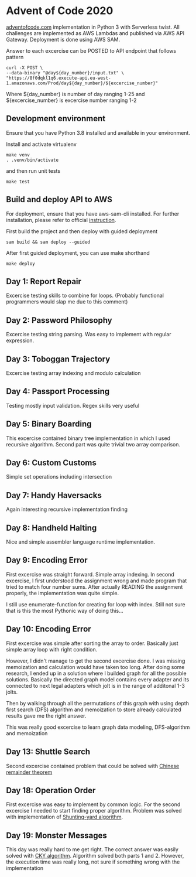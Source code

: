 # Advent of Code 2020

[adventofcode.com](https://adventofcode.com/) implementation in Python 3 with Serverless twist.
All challenges are implemented as AWS Lambdas and published via AWS API Gateway.
Deployment is done using AWS SAM.

Answer to each excercise can be POSTED to API endpoint that follows pattern

```
curl -X POST \
--data-binary "@day${day_number}/input.txt" \
"https://8f0dqkl1q6.execute-api.eu-west-1.amazonaws.com/Prod/day${day_number}/${excercise_number}"

```

Where ${day_number} is number of day ranging 1-25 and ${excercise_number} is excercise number ranging 1-2

## Development environment

Ensure that you have Python 3.8 installed and available in your environment.

Install and activate virtualenv

```
make venv
. .venv/bin/activate
```

and then run unit tests

```
make test
```

## Build and deploy API to AWS

For deployment, ensure that you have aws-sam-cli installed. For further
installation, please refer to official [instruction](https://docs.aws.amazon.com/serverless-application-model/latest/developerguide/serverless-sam-cli-install.html).

First build the project and then deploy with guided deployment

```
sam build && sam deploy --guided
```

After first guided deployment, you can use make shorthand

```
make deploy
```

## Day 1: Report Repair

Excercise testing skills to combine for loops. (Probably functional programmers would slap me due to this comment)

## Day 2: Password Philosophy

Excercise testing string parsing. Was easy to implement with regular expression.

## Day 3: Toboggan Trajectory

Excercise testing array indexing and modulo calculation

## Day 4: Passport Processing

Testing mostly input validation. Regex skills very useful

## Day 5: Binary Boarding

This excercise contained binary tree implementation in which I used recursive algorithm.
Second part was quite trivial two array comparison.

## Day 6: Custom Customs

Simple set operations including intersection

## Day 7: Handy Haversacks

Again interesting recursive implementation finding

## Day 8: Handheld Halting

Nice and simple assembler language runtime implementation.

## Day 9: Encoding Error

First excercise was straight forward. Simple array indexing.
In second excercise, I first understood the assignment wrong and made program that
tried to match four number sums. After actually READING the assignment properly,
the implementation was quite simple.

I still use enumerate-function for creating for loop with index. Still not sure that is
this the most Pythonic way of doing this...

## Day 10: Encoding Error

First excercise was simple after sorting the array to order. Basically just simple
array loop with right condition.

However, I didn't manage to get the second excercise done. I was missing memoization and
calculation would have taken too long. After doing some research, I ended up in a solution
where I builded graph for all the possible solutions. Basically the directed graph model contains
every adapter and its connected to next legal adapters which jolt is in the range of additonal 1-3 jolts.

Then by walking through all the permutations of this graph with using depth first search (DFS) algorithm
and memoization to store already calculated results gave me the right answer.

This was really good excercise to learn graph data modeling, DFS-algorithm and memoization

## Day 13: Shuttle Search

Second excercise contained problem that could be solved with [Chinese remainder
theorem](https://en.wikipedia.org/wiki/Chinese_remainder_theorem#Computation)

## Day 18: Operation Order

First excercise was easy to implement by common logic. For the second excercise
I needed to start finding proper algorithm. Problem was solved with implementation of
[Shunting-yard algorithm](https://en.wikipedia.org/wiki/Shunting-yard_algorithm).

## Day 19: Monster Messages

This day was really hard to me get right. The correct answer was easily solved with
[CKY algorithm](https://en.wikipedia.org/wiki/CYK_algorithm). Algorithm solved both
parts 1 and 2. However, the execution time was really long, not sure if something wrong
with the implementation
